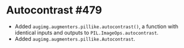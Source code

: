 # Autocontrast #479

* Added `augimg.augmenters.pillike.autocontrast()`, a function with identical
  inputs and outputs to `PIL.ImageOps.autocontrast`.
* Added `augimg.augmenters.pillike.Autocontrast`.
